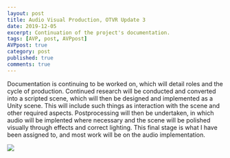 ```yaml
---
layout: post
title: Audio Visual Production, OTVR Update 3
date: 2019-12-05
excerpt: Continuation of the project's documentation.
tags: [AVP, post, AVPpost]
AVPpost: true
category: post
published: true
comments: true
---
```

Documentation is continuing to be worked on, which will detail roles and the cycle of production. Continued research will be conducted and converted into a scripted scene, which will then be designed and implemented as a Unity scene. This will include such things as interaction with the scene and other required aspects. Postprocessing will then be undertaken, in which audio will be implented where necessary and the scene will be polished visually through effects and correct lighting. This final stage is what I have been assigned to, and most work will be on the audio implementation.

<a href="https://i.imgur.com/hxtGzac.png"><img src="https://i.imgur.com/hxtGzac.png"></a>